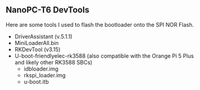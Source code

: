 ## NanoPC-T6 DevTools

Here are some tools I used to flash the bootloader onto the SPI NOR Flash. 

- DriverAssistant (v.5.1.1) 
- MiniLoaderAll.bin
- RKDevTool (v3.15) 
- U-boot-friendlyelec-rk3588 (also compatible with the Orange Pi 5 Plus and likely other RK3588 SBCs)
  - idbloader.img
  - rkspi_loader.img
  - u-boot.itb
